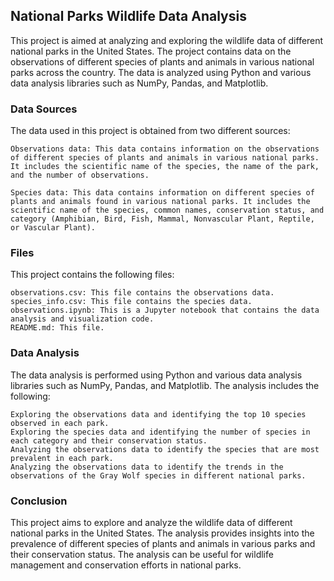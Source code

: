 ## National Parks Wildlife Data Analysis

This project is aimed at analyzing and exploring the wildlife data of different national parks in the United States. The project contains data on the observations of different species of plants and animals in various national parks across the country. The data is analyzed using Python and various data analysis libraries such as NumPy, Pandas, and Matplotlib.

### Data Sources

The data used in this project is obtained from two different sources:

    Observations data: This data contains information on the observations of different species of plants and animals in various national parks. It includes the scientific name of the species, the name of the park, and the number of observations.

    Species data: This data contains information on different species of plants and animals found in various national parks. It includes the scientific name of the species, common names, conservation status, and category (Amphibian, Bird, Fish, Mammal, Nonvascular Plant, Reptile, or Vascular Plant).

### Files

This project contains the following files:

    observations.csv: This file contains the observations data.
    species_info.csv: This file contains the species data.
    observations.ipynb: This is a Jupyter notebook that contains the data analysis and visualization code.
    README.md: This file.

### Data Analysis

The data analysis is performed using Python and various data analysis libraries such as NumPy, Pandas, and Matplotlib. The analysis includes the following:

    Exploring the observations data and identifying the top 10 species observed in each park.
    Exploring the species data and identifying the number of species in each category and their conservation status.
    Analyzing the observations data to identify the species that are most prevalent in each park.
    Analyzing the observations data to identify the trends in the observations of the Gray Wolf species in different national parks.

### Conclusion

This project aims to explore and analyze the wildlife data of different national parks in the United States. The analysis provides insights into the prevalence of different species of plants and animals in various parks and their conservation status. The analysis can be useful for wildlife management and conservation efforts in national parks.